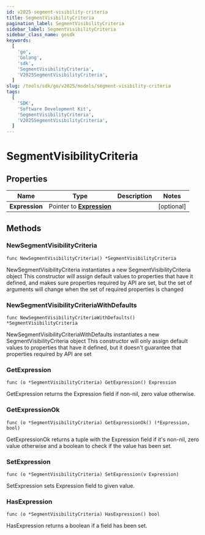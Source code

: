 ```yaml
---
id: v2025-segment-visibility-criteria
title: SegmentVisibilityCriteria
pagination_label: SegmentVisibilityCriteria
sidebar_label: SegmentVisibilityCriteria
sidebar_class_name: gosdk
keywords:
  [
    'go',
    'Golang',
    'sdk',
    'SegmentVisibilityCriteria',
    'V2025SegmentVisibilityCriteria',
  ]
slug: /tools/sdk/go/v2025/models/segment-visibility-criteria
tags:
  [
    'SDK',
    'Software Development Kit',
    'SegmentVisibilityCriteria',
    'V2025SegmentVisibilityCriteria',
  ]
---
```


# SegmentVisibilityCriteria

## Properties

| Name | Type | Description | Notes |
| --- | --- | --- | --- |
| **Expression** | Pointer to [**Expression**](expression) |  | [optional] |

## Methods

### NewSegmentVisibilityCriteria

`func NewSegmentVisibilityCriteria() *SegmentVisibilityCriteria`

NewSegmentVisibilityCriteria instantiates a new SegmentVisibilityCriteria object This constructor will assign default values to properties that have it defined, and makes sure properties required by API are set, but the set of arguments will change when the set of required properties is changed

### NewSegmentVisibilityCriteriaWithDefaults

`func NewSegmentVisibilityCriteriaWithDefaults() *SegmentVisibilityCriteria`

NewSegmentVisibilityCriteriaWithDefaults instantiates a new SegmentVisibilityCriteria object This constructor will only assign default values to properties that have it defined, but it doesn't guarantee that properties required by API are set

### GetExpression

`func (o *SegmentVisibilityCriteria) GetExpression() Expression`

GetExpression returns the Expression field if non-nil, zero value otherwise.

### GetExpressionOk

`func (o *SegmentVisibilityCriteria) GetExpressionOk() (*Expression, bool)`

GetExpressionOk returns a tuple with the Expression field if it's non-nil, zero value otherwise and a boolean to check if the value has been set.

### SetExpression

`func (o *SegmentVisibilityCriteria) SetExpression(v Expression)`

SetExpression sets Expression field to given value.

### HasExpression

`func (o *SegmentVisibilityCriteria) HasExpression() bool`

HasExpression returns a boolean if a field has been set.
